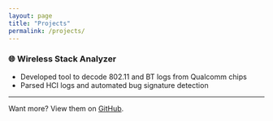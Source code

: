 ```yaml
---
layout: page
title: "Projects"
permalink: /projects/
---
```


### 🌐 Wireless Stack Analyzer
- Developed tool to decode 802.11 and BT logs from Qualcomm chips
- Parsed HCI logs and automated bug signature detection

---

Want more? View them on [GitHub](https://github.com/henryleou).
